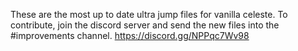 These are the most up to date ultra jump files for vanilla celeste. To contribute, join the discord server and send the new files into the #improvements channel. https://discord.gg/NPPqc7Wv98
